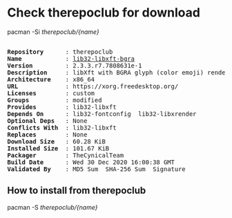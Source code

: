# Check therepoclub for download

        
pacman -Si *therepoclub/{name}*

<div class="highlight"><pre class="highlight"><text>
<b>Repository</b>      : therepoclub
<b>Name</b>            : <a href='../../x86_64/lib32-libxft-bgra-2.3.3.r7.7808631e-1-x86_64.pkg.tar.zst'>lib32-libxft-bgra</a>
<b>Version</b>         : 2.3.3.r7.7808631e-1
<b>Description</b>     : libXft with BGRA glyph (color emoji) rendering & scaling patches by Maxime Coste
<b>Architecture</b>    : x86_64
<b>URL</b>             : https://xorg.freedesktop.org/
<b>Licenses</b>        : custom
<b>Groups</b>          : modified
<b>Provides</b>        : lib32-libxft
<b>Depends On</b>      : lib32-fontconfig  lib32-libxrender
<b>Optional Deps</b>   : None
<b>Conflicts With</b>  : lib32-libxft
<b>Replaces</b>        : None
<b>Download Size</b>   : 60.28 KiB
<b>Installed Size</b>  : 101.67 KiB
<b>Packager</b>        : TheCynicalTeam <wayne6324@gmail.com>
<b>Build Date</b>      : Wed 30 Dec 2020 16:00:38 GMT
<b>Validated By</b>    : MD5 Sum  SHA-256 Sum  Signature
</text></pre></div>

## How to install from therepoclub

        
pacman -S *therepoclub/{name}*
